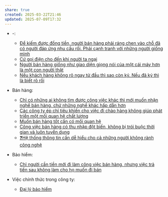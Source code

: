 ```yaml
---
share: true
created: 2025-03-22T21:46
updated: 2025-07-09T17:32
---
```

- \-: 
    - [Để kiếm được đồng tiền, người bán hàng phải ráng chen vào chỗ đã có người đáp ứng nhu cầu rồi. Phải cạnh tranh với những người giống mình](../%C4%90%E1%BA%A1o%20%C4%91%E1%BB%A9c,%20ph%C3%A1p%20lu%E1%BA%ADt.%20Kinh%20t%E1%BA%BF%20ch%C3%ADnh%20tr%E1%BB%8B/Ch%E1%BB%A7%20ngh%C4%A9a%20t%C6%B0%20b%E1%BA%A3n,%20t%C3%A2n%20t%E1%BB%B1%20do/%C4%90%E1%BB%83%20ki%E1%BA%BFm%20%C4%91%C6%B0%E1%BB%A3c%20%C4%91%E1%BB%93ng%20ti%E1%BB%81n,%20ng%C6%B0%E1%BB%9Di%20b%C3%A1n%20h%C3%A0ng%20ph%E1%BA%A3i%20r%C3%A1ng%20chen%20v%C3%A0o%20ch%E1%BB%97%20%C4%91%C3%A3%20c%C3%B3%20ng%C6%B0%E1%BB%9Di%20%C4%91%C3%A1p%20%E1%BB%A9ng%20nhu%20c%E1%BA%A7u%20r%E1%BB%93i.%20Ph%E1%BA%A3i%20c%E1%BA%A1nh%20tranh%20v%E1%BB%9Bi%20nh%E1%BB%AFng%20ng%C6%B0%E1%BB%9Di%20gi%E1%BB%91ng%20m%C3%ACnh.md)
    - [Cứ gọi điện cho đến khi người ta ngại](../%C4%90%E1%BA%A1o%20%C4%91%E1%BB%A9c,%20ph%C3%A1p%20lu%E1%BA%ADt.%20Kinh%20t%E1%BA%BF%20ch%C3%ADnh%20tr%E1%BB%8B/Thi%E1%BA%BFt%20k%E1%BA%BF%20thao%20t%C3%BAng/C%E1%BB%A9%20g%E1%BB%8Di%20%C4%91i%E1%BB%87n%20cho%20%C4%91%E1%BA%BFn%20khi%20ng%C6%B0%E1%BB%9Di%20ta%20ng%E1%BA%A1i.md)
    - [Người bán hàng giống như giao diện giọng nói của một cái máy hơn là một con người thật](../%C4%90%E1%BA%A1o%20%C4%91%E1%BB%A9c,%20ph%C3%A1p%20lu%E1%BA%ADt.%20Kinh%20t%E1%BA%BF%20ch%C3%ADnh%20tr%E1%BB%8B/Thi%E1%BA%BFt%20k%E1%BA%BF%20thao%20t%C3%BAng/Ng%C6%B0%E1%BB%9Di%20b%C3%A1n%20h%C3%A0ng%20gi%E1%BB%91ng%20nh%C6%B0%20giao%20di%E1%BB%87n%20gi%E1%BB%8Dng%20n%C3%B3i%20c%E1%BB%A7a%20m%E1%BB%99t%20c%C3%A1i%20m%C3%A1y%20h%C6%A1n%20l%C3%A0%20m%E1%BB%99t%20con%20ng%C6%B0%E1%BB%9Di%20th%E1%BA%ADt.md)
    - [Nếu khách hàng không rõ ngay từ đầu thì sao còn ký. Nếu đã ký thì là biết rõ rồi](../../%F0%9F%93%9CT%C3%A0i%20nguy%C3%AAn/Ni%E1%BB%81m%20tin,%20di%E1%BB%85n%20ng%C3%B4n/Lu%E1%BA%ADt%20ph%C3%A1p/N%E1%BA%BFu%20kh%C3%A1ch%20h%C3%A0ng%20kh%C3%B4ng%20r%C3%B5%20ngay%20t%E1%BB%AB%20%C4%91%E1%BA%A7u%20th%C3%AC%20sao%20c%C3%B2n%20k%C3%BD.%20N%E1%BA%BFu%20%C4%91%C3%A3%20k%C3%BD%20th%C3%AC%20l%C3%A0%20bi%E1%BA%BFt%20r%C3%B5%20r%E1%BB%93i.md)

- Bán hàng: 
    - [Chỉ có những ai không tìm được công việc khác thì mới muốn nhận nghề bán hàng, chứ những nghề khác hấp dẫn hơn](../Ki%E1%BA%BFm%20ti%E1%BB%81n/L%C3%A0m%20thu%C3%AA/B%C3%A1n%20h%C3%A0ng/Ch%E1%BB%89%20c%C3%B3%20nh%E1%BB%AFng%20ai%20kh%C3%B4ng%20t%C3%ACm%20%C4%91%C6%B0%E1%BB%A3c%20c%C3%B4ng%20vi%E1%BB%87c%20kh%C3%A1c%20th%C3%AC%20m%E1%BB%9Bi%20mu%E1%BB%91n%20nh%E1%BA%ADn%20ngh%E1%BB%81%20b%C3%A1n%20h%C3%A0ng,%20ch%E1%BB%A9%20nh%E1%BB%AFng%20ngh%E1%BB%81%20kh%C3%A1c%20h%E1%BA%A5p%20d%E1%BA%ABn%20h%C6%A1n.md)
    - [Các công ty ép chỉ tiêu khiến cho việc đi chào hàng không giúp phát triển một mối quan hệ chất lượng](../Ki%E1%BA%BFm%20ti%E1%BB%81n/L%C3%A0m%20thu%C3%AA/B%C3%A1n%20h%C3%A0ng/C%C3%A1c%20c%C3%B4ng%20ty%20%C3%A9p%20ch%E1%BB%89%20ti%C3%AAu%20khi%E1%BA%BFn%20cho%20vi%E1%BB%87c%20%C4%91i%20ch%C3%A0o%20h%C3%A0ng%20kh%C3%B4ng%20gi%C3%BAp%20ph%C3%A1t%20tri%E1%BB%83n%20m%E1%BB%99t%20m%E1%BB%91i%20quan%20h%E1%BB%87%20ch%E1%BA%A5t%20l%C6%B0%E1%BB%A3ng.md)
    - [Muốn bán hàng tốt cần có mối quan hệ](../Ki%E1%BA%BFm%20ti%E1%BB%81n/L%C3%A0m%20thu%C3%AA/B%C3%A1n%20h%C3%A0ng/Mu%E1%BB%91n%20b%C3%A1n%20h%C3%A0ng%20t%E1%BB%91t%20c%E1%BA%A7n%20c%C3%B3%20m%E1%BB%91i%20quan%20h%E1%BB%87.md)
    - [Công việc bán hàng có thu nhập đột biến, không bị trói buộc thời gian và luôn tuyển dụng](../Ki%E1%BA%BFm%20ti%E1%BB%81n/L%C3%A0m%20thu%C3%AA/B%C3%A1n%20h%C3%A0ng/C%C3%B4ng%20vi%E1%BB%87c%20b%C3%A1n%20h%C3%A0ng%20c%C3%B3%20thu%20nh%E1%BA%ADp%20%C4%91%E1%BB%99t%20bi%E1%BA%BFn,%20kh%C3%B4ng%20b%E1%BB%8B%20tr%C3%B3i%20bu%E1%BB%99c%20th%E1%BB%9Di%20gian%20v%C3%A0%20lu%C3%B4n%20tuy%E1%BB%83n%20d%E1%BB%A5ng.md)
    - [❓Hệ thống thông tin cần dễ hiểu cho cả những người không rành công nghệ](../Ki%E1%BA%BFm%20ti%E1%BB%81n/L%C3%A0m%20thu%C3%AA/B%C3%A1n%20h%C3%A0ng/%E2%9D%93H%E1%BB%87%20th%E1%BB%91ng%20th%C3%B4ng%20tin%20c%E1%BA%A7n%20d%E1%BB%85%20hi%E1%BB%83u%20cho%20c%E1%BA%A3%20nh%E1%BB%AFng%20ng%C6%B0%E1%BB%9Di%20kh%C3%B4ng%20r%C3%A0nh%20c%C3%B4ng%20ngh%E1%BB%87.md)

- Bảo hiểm: 
    - [Chỉ người cần tiền mới đi làm công việc bán hàng, nhưng việc trả tiền sau không làm cho họ muốn đi bán](../../%F0%9F%93%9CT%C3%A0i%20nguy%C3%AAn/T%C3%ACnh%20h%C3%ACnh%20%E1%BB%9F%20Vi%E1%BB%87t%20Nam/L%C4%A9nh%20v%E1%BB%B1c%20c%E1%BB%A5%20th%E1%BB%83/B%E1%BA%A3o%20hi%E1%BB%83m/Nh%C3%A2n%20s%E1%BB%B1/Cathay/Ch%E1%BB%89%20ng%C6%B0%E1%BB%9Di%20c%E1%BA%A7n%20ti%E1%BB%81n%20m%E1%BB%9Bi%20%C4%91i%20l%C3%A0m%20c%C3%B4ng%20vi%E1%BB%87c%20b%C3%A1n%20h%C3%A0ng,%20nh%C6%B0ng%20vi%E1%BB%87c%20tr%E1%BA%A3%20ti%E1%BB%81n%20sau%20kh%C3%B4ng%20l%C3%A0m%20cho%20h%E1%BB%8D%20mu%E1%BB%91n%20%C4%91i%20b%C3%A1n.md)

- Việc chính thức trong công ty: 
    - [Đại lý bảo hiểm](../../%F0%9F%93%9CT%C3%A0i%20nguy%C3%AAn/%C3%9D%20t%C6%B0%E1%BB%9Fng%20ki%E1%BA%BFm%20ti%E1%BB%81n/%C3%9D%20t%C6%B0%E1%BB%9Fng/Vi%E1%BB%87c%20ch%C3%ADnh%20th%E1%BB%A9c%20trong%20c%C3%B4ng%20ty/%C4%90%E1%BA%A1i%20l%C3%BD%20b%E1%BA%A3o%20hi%E1%BB%83m.md)


